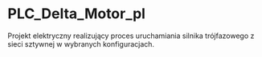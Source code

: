 # PLC_Delta_Motor_pl
Projekt elektryczny realizujący proces uruchamiania silnika trójfazowego z sieci sztywnej w wybranych konfiguracjach.
